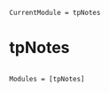```@meta
CurrentModule = tpNotes
```

# tpNotes

```@index
```

```@autodocs
Modules = [tpNotes]
```
